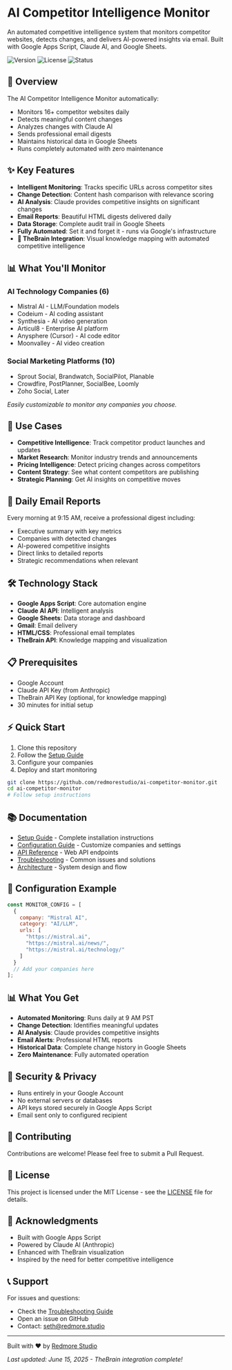 # AI Competitor Intelligence Monitor

An automated competitive intelligence system that monitors competitor websites, detects changes, and delivers AI-powered insights via email. Built with Google Apps Script, Claude AI, and Google Sheets.

![Version](https://img.shields.io/badge/version-2.0-blue.svg)
![License](https://img.shields.io/badge/license-MIT-green.svg)
![Status](https://img.shields.io/badge/status-active-success.svg)

## 🚀 Overview

The AI Competitor Intelligence Monitor automatically:
- Monitors 16+ competitor websites daily
- Detects meaningful content changes
- Analyzes changes with Claude AI
- Sends professional email digests
- Maintains historical data in Google Sheets
- Runs completely automated with zero maintenance

## ✨ Key Features

- **Intelligent Monitoring**: Tracks specific URLs across competitor sites
- **Change Detection**: Content hash comparison with relevance scoring
- **AI Analysis**: Claude provides competitive insights on significant changes
- **Email Reports**: Beautiful HTML digests delivered daily
- **Data Storage**: Complete audit trail in Google Sheets
- **Fully Automated**: Set it and forget it - runs via Google's infrastructure
- **🧠 TheBrain Integration**: Visual knowledge mapping with automated competitive intelligence

## 📊 What You'll Monitor

### AI Technology Companies (6)
- Mistral AI - LLM/Foundation models
- Codeium - AI coding assistant
- Synthesia - AI video generation
- Articul8 - Enterprise AI platform
- Anysphere (Cursor) - AI code editor
- Moonvalley - AI video creation

### Social Marketing Platforms (10)
- Sprout Social, Brandwatch, SocialPilot, Planable
- Crowdfire, PostPlanner, SocialBee, Loomly
- Zoho Social, Later

*Easily customizable to monitor any companies you choose.*

## 🎯 Use Cases

- **Competitive Intelligence**: Track competitor product launches and updates
- **Market Research**: Monitor industry trends and announcements
- **Pricing Intelligence**: Detect pricing changes across competitors
- **Content Strategy**: See what content competitors are publishing
- **Strategic Planning**: Get AI insights on competitive moves

## 📧 Daily Email Reports

Every morning at 9:15 AM, receive a professional digest including:
- Executive summary with key metrics
- Companies with detected changes
- AI-powered competitive insights
- Direct links to detailed reports
- Strategic recommendations when relevant

## 🛠️ Technology Stack

- **Google Apps Script**: Core automation engine
- **Claude AI API**: Intelligent analysis
- **Google Sheets**: Data storage and dashboard
- **Gmail**: Email delivery
- **HTML/CSS**: Professional email templates
- **TheBrain API**: Knowledge mapping and visualization

## 📋 Prerequisites

- Google Account
- Claude API Key (from Anthropic)
- TheBrain API Key (optional, for knowledge mapping)
- 30 minutes for initial setup

## ⚡ Quick Start

1. Clone this repository
2. Follow the [Setup Guide](SETUP.md)
3. Configure your companies
4. Deploy and start monitoring

```bash
git clone https://github.com/redmorestudio/ai-competitor-monitor.git
cd ai-competitor-monitor
# Follow setup instructions
```

## 📚 Documentation

- [Setup Guide](SETUP.md) - Complete installation instructions
- [Configuration Guide](docs/CONFIGURATION.md) - Customize companies and settings
- [API Reference](docs/API.md) - Web API endpoints
- [Troubleshooting](docs/TROUBLESHOOTING.md) - Common issues and solutions
- [Architecture](docs/ARCHITECTURE.md) - System design and flow

## 🔧 Configuration Example

```javascript
const MONITOR_CONFIG = [
  {
    company: "Mistral AI",
    category: "AI/LLM",
    urls: [
      "https://mistral.ai",
      "https://mistral.ai/news/",
      "https://mistral.ai/technology/"
    ]
  }
  // Add your companies here
];
```

## 📊 What You Get

- **Automated Monitoring**: Runs daily at 9 AM PST
- **Change Detection**: Identifies meaningful updates
- **AI Analysis**: Claude provides competitive insights
- **Email Alerts**: Professional HTML reports
- **Historical Data**: Complete change history in Google Sheets
- **Zero Maintenance**: Fully automated operation

## 🔐 Security & Privacy

- Runs entirely in your Google Account
- No external servers or databases
- API keys stored securely in Google Apps Script
- Email sent only to configured recipient

## 🤝 Contributing

Contributions are welcome! Please feel free to submit a Pull Request.

## 📄 License

This project is licensed under the MIT License - see the [LICENSE](LICENSE) file for details.

## 🙏 Acknowledgments

- Built with Google Apps Script
- Powered by Claude AI (Anthropic)
- Enhanced with TheBrain visualization
- Inspired by the need for better competitive intelligence

## 📞 Support

For issues and questions:
- Check the [Troubleshooting Guide](docs/TROUBLESHOOTING.md)
- Open an issue on GitHub
- Contact: seth@redmore.studio

---

Built with ❤️ by [Redmore Studio](https://redmore.studio)

*Last updated: June 15, 2025 - TheBrain integration complete!*